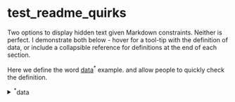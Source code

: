 # test_readme_quirks

Two options to display hidden text given Markdown constraints. Neither is perfect. I demonstrate both below - hover for a tool-tip with the definition of data, or include a collapsible reference for definitions at the end of each section.

[id1]: ## "Data is commonly used as another word for information. Oftentimes data is gathered in a specific format suitable for use on a computer (e.g., a spreadsheet). Data is a crucial ingredient in many artificial intelligence systems."

Here we define the word [data][id1]<sup>*</sup> example. and allow people to quickly check the definition.

<details><summary><sup>*</sup>data</summary>
  
 Data is commonly used as another word for information. Oftentimes data is gathered in a specific format suitable for use on a computer (e.g., a spreadsheet). Data is a crucial ingredient in many artificial intelligence systems.
</details>
